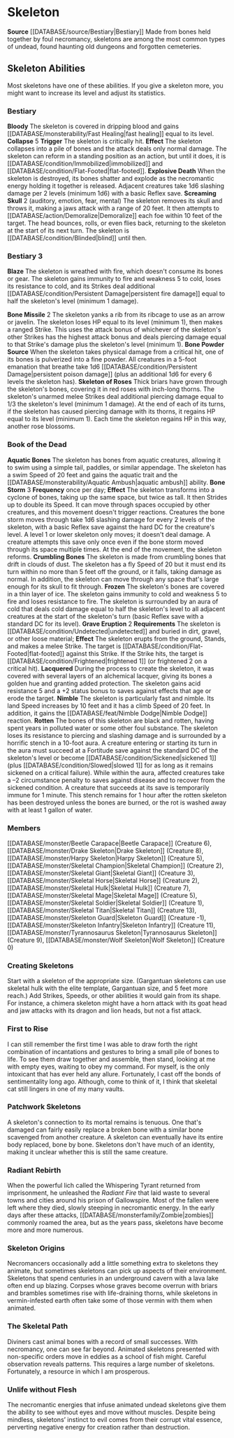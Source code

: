 ﻿---
creature_family: Skeleton
id: '92'
name: Skeleton
rarity: Common
source: '[[DATABASE/source/Bestiary|Bestiary]]'
type: Creature Family

---
# Skeleton

**Source** [[DATABASE/source/Bestiary|Bestiary]]
Made from bones held together by foul necromancy, skeletons are among the most common types of undead, found haunting old dungeons and forgotten cemeteries.

## Skeleton Abilities

Most skeletons have one of these abilities. If you give a skeleton more, you might want to increase its level and adjust its statistics.

### Bestiary

**Bloody** The skeleton is covered in dripping blood and gains [[DATABASE/monsterability/Fast Healing|fast healing]] equal to its level. 
 **Collapse** <span class="action-icon">5</span> **Trigger** The skeleton is critically hit. **Effect** The skeleton collapses into a pile of bones and the attack deals only normal damage. The skeleton can reform in a standing position as an action, but until it does, it is [[DATABASE/condition/Immobilized|immobilized]] and [[DATABASE/condition/Flat-Footed|flat-footed]].
 **Explosive Death** When the skeleton is destroyed, its bones shatter and explode as the necromantic energy holding it together is released. Adjacent creatures take 1d6 slashing damage per 2 levels (minimum 1d6) with a basic Reflex save.
 **Screaming Skull** <span class="action-icon">2</span> (auditory, emotion, fear, mental) The skeleton removes its skull and throws it, making a jaws attack with a range of 20 feet. It then attempts to [[DATABASE/action/Demoralize|Demoralize]] each foe within 10 feet of the target. The head bounces, rolls, or even flies back, returning to the skeleton at the start of its next turn. The skeleton is [[DATABASE/condition/Blinded|blind]] until then.

### Bestiary 3

**Blaze** The skeleton is wreathed with fire, which doesn't consume its bones or gear. The skeleton gains immunity to fire and weakness 5 to cold, loses its resistance to cold, and its Strikes deal additional [[DATABASE/condition/Persistent Damage|persistent fire damage]] equal to half the skeleton's level (minimum 1 damage).
 
 **Bone Missile** <span class="action-icon">2</span> The skeleton yanks a rib from its ribcage to use as an arrow or javelin. The skeleton loses HP equal to its level (minimum 1), then makes a ranged Strike. This uses the attack bonus of whichever of the skeleton's other Strikes has the highest attack bonus and deals piercing damage equal to that Strike's damage plus the skeleton's level (minimum 1).
 **Bone Powder** **Source** When the skeleton takes physical damage from a critical hit, one of its bones is pulverized into a fine powder. All creatures in a 5-foot emanation that breathe take 1d6 [[DATABASE/condition/Persistent Damage|persistent poison damage]] (plus an additional 1d6 for every 6 levels the skeleton has). 
 **Skeleton of Roses** Thick briars have grown through the skeleton's bones, covering it in red roses with inch-long thorns. The skeleton's unarmed melee Strikes deal additional piercing damage equal to 1/3 the skeleton's level (minimum 1 damage). At the end of each of its turns, if the skeleton has caused piercing damage with its thorns, it regains HP equal to its level (minimum 1). Each time the skeleton regains HP in this way, another rose blossoms.

### Book of the Dead

**Aquatic Bones** The skeleton has bones from aquatic creatures, allowing it to swim using a simple tail, paddles, or similar appendage. The skeleton has a swim Speed of 20 feet and gains the aquatic trait and the [[DATABASE/monsterability/Aquatic Ambush|aquatic ambush]] ability.
 **Bone Storm** <span class="action-icon">3</span> **Frequency** once per day; **Effect** The skeleton transforms into a cyclone of bones, taking up the same space, but twice as tall. It then Strides up to double its Speed. It can move through spaces occupied by other creatures, and this movement doesn't trigger reactions. Creatures the bone storm moves through take 1d6 slashing damage for every 2 levels of the skeleton, with a basic Reflex save against the hard DC for the creature's level. A level 1 or lower skeleton only moves; it doesn't deal damage. A creature attempts this save only once even if the bone storm moved through its space multiple times. At the end of the movement, the skeleton reforms.
 **Crumbling Bones** The skeleton is made from crumbling bones that drift in clouds of dust. The skeleton has a fly Speed of 20 but it must end its turn within no more than 5 feet off the ground, or it falls, taking damage as normal. In addition, the skeleton can move through any space that's large enough for its skull to fit through.
 **Frozen** The skeleton's bones are covered in a thin layer of ice. The skeleton gains immunity to cold and weakness 5 to fire and loses resistance to fire. The skeleton is surrounded by an aura of cold that deals cold damage equal to half the skeleton's level to all adjacent creatures at the start of the skeleton's turn (basic Reflex save with a standard DC for its level).
 **Grave Eruption** <span class="action-icon">2</span> **Requirements** The skeleton is [[DATABASE/condition/Undetected|undetected]] and buried in dirt, gravel, or other loose material; **Effect** The skeleton erupts from the ground, Stands, and makes a melee Strike. The target is [[DATABASE/condition/Flat-Footed|flat-footed]] against this Strike. If the Strike hits, the target is [[DATABASE/condition/Frightened|frightened 1]] (or frightened 2 on a critical hit).
 **Lacquered** During the process to create the skeleton, it was covered with several layers of an alchemical lacquer, giving its bones a golden hue and granting added protection. The skeleton gains acid resistance 5 and a +2 status bonus to saves against effects that age or erode the target.
 **Nimble** The skeleton is particularly fast and nimble. Its land Speed increases by 10 feet and it has a climb Speed of 20 feet. In addition, it gains the [[DATABASE/feat/Nimble Dodge|Nimble Dodge]] reaction.
 **Rotten** The bones of this skeleton are black and rotten, having spent years in polluted water or some other foul substance. The skeleton loses its resistance to piercing and slashing damage and is surrounded by a horrific stench in a 10-foot aura. A creature entering or starting its turn in the aura must succeed at a Fortitude save against the standard DC of the skeleton's level or become [[DATABASE/condition/Sickened|sickened 1]] (plus [[DATABASE/condition/Slowed|slowed 1]] for as long as it remains sickened on a critical failure). While within the aura, affected creatures take a –2 circumstance penalty to saves against disease and to recover from the sickened condition. A creature that succeeds at its save is temporarily immune for 1 minute.
 This stench remains for 1 hour after the rotten skeleton has been destroyed unless the bones are burned, or the rot is washed away with at least 1 gallon of water.

### Members

[[DATABASE/monster/Beetle Carapace|Beetle Carapace]] (Creature 6), [[DATABASE/monster/Drake Skeleton|Drake Skeleton]] (Creature 8), [[DATABASE/monster/Harpy Skeleton|Harpy Skeleton]] (Creature 5), [[DATABASE/monster/Skeletal Champion|Skeletal Champion]] (Creature 2), [[DATABASE/monster/Skeletal Giant|Skeletal Giant]] (Creature 3), [[DATABASE/monster/Skeletal Horse|Skeletal Horse]] (Creature 2), [[DATABASE/monster/Skeletal Hulk|Skeletal Hulk]] (Creature 7), [[DATABASE/monster/Skeletal Mage|Skeletal Mage]] (Creature 5), [[DATABASE/monster/Skeletal Soldier|Skeletal Soldier]] (Creature 1), [[DATABASE/monster/Skeletal Titan|Skeletal Titan]] (Creature 13), [[DATABASE/monster/Skeleton Guard|Skeleton Guard]] (Creature -1), [[DATABASE/monster/Skeleton Infantry|Skeleton Infantry]] (Creature 11), [[DATABASE/monster/Tyrannosaurus Skeleton|Tyrannosaurus Skeleton]] (Creature 9), [[DATABASE/monster/Wolf Skeleton|Wolf Skeleton]] (Creature 0)

###  Creating Skeletons

Start with a skeleton of the appropriate size. (Gargantuan skeletons can use skeletal hulk with the elite template, Gargantuan size, and 5 feet more reach.) Add Strikes, Speeds, or other abilities it would gain from its shape. For instance, a chimera skeleton might have a horn attack with its goat head and jaw attacks with its dragon and lion heads, but not a fist attack.

###  First to Rise

I can still remember the first time I was able to draw forth the right combination of incantations and gestures to bring a small pile of bones to life. To see them draw together and assemble, then stand, looking at me with empty eyes, waiting to obey my command. For myself, is the only intoxicant that has ever held any allure. Fortunately, I cast off the bonds of sentimentality long ago. Although, come to think of it, I think that skeletal cat still lingers in one of my many vaults.

###  Patchwork Skeletons

A skeleton's connection to its mortal remains is tenuous. One that's damaged can fairly easily replace a broken bone with a similar bone scavenged from another creature. A skeleton can eventually have its entire body replaced, bone by bone. Skeletons don't have much of an identity, making it unclear whether this is still the same creature.

###  Radiant Rebirth

When the powerful lich called the Whispering Tyrant returned from imprisonment, he unleashed the _Radiant Fire_ that laid waste to several towns and cities around his prison of Gallowspire. Most of the fallen were left where they died, slowly steeping in necromantic energy. In the early days after these attacks, [[DATABASE/monsterfamily/Zombie|zombies]] commonly roamed the area, but as the years pass, skeletons have become more and more numerous.

###  Skeleton Origins

Necromancers occasionally add a little something extra to skeletons they animate, but sometimes skeletons can pick up aspects of their environment. Skeletons that spend centuries in an underground cavern with a lava lake often end up blazing. Corpses whose graves become overrun with briars and brambles sometimes rise with life-draining thorns, while skeletons in vermin-infested earth often take some of those vermin with them when animated.

###  The Skeletal Path

Diviners cast animal bones with a record of small successes. With necromancy, one can see far beyond. Animated skeletons presented with non-specific orders move in eddies as a school of fish might. Careful observation reveals patterns. This requires a large number of skeletons. Fortunately, a resource in which I am prosperous.

###  Unlife without Flesh

The necromantic energies that infuse animated undead skeletons give them the ability to see without eyes and move without muscles. Despite being mindless, skeletons’ instinct to evil comes from their corrupt vital essence, perverting negative energy for creation rather than destruction.